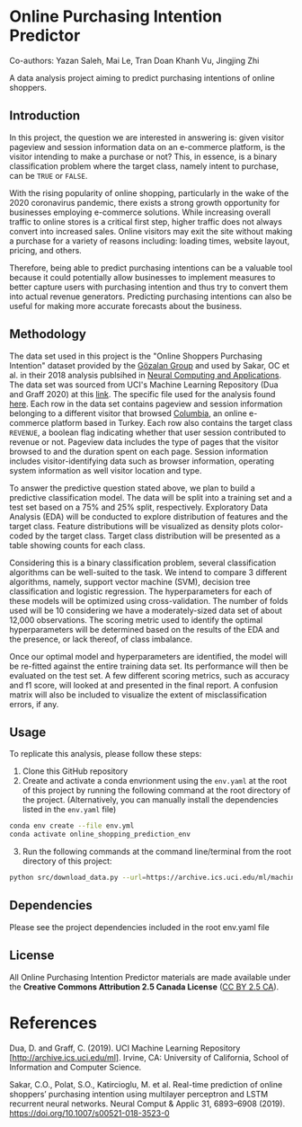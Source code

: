 # Online Purchasing Intention Predictor

Co-authors: Yazan Saleh, Mai Le, Tran Doan Khanh Vu, Jingjing Zhi

A data analysis project aiming to predict purchasing intentions of online shoppers.

## Introduction

In this project, the question we are interested in answering is: given visitor pageview and session information data on an e-commerce platform, is the visitor intending to make a purchase or not? This, in essence, is a binary classification problem where the target class, namely intent to purchase, can be `TRUE` or `FALSE`.

With the rising popularity of online shopping, particularly in the wake of the 2020 coronavirus pandemic, there exists a strong growth opportunity for businesses employing e-commerce solutions. While increasing overall traffic to online stores is a critical first step, higher traffic does not always convert into increased sales. Online visitors may exit the site without making a purchase for a variety of reasons including: loading times, website layout, pricing, and others.

Therefore, being able to predict purchasing intentions can be a valuable tool because it could potentially allow businesses to implement measures to better capture users with purchasing intention and thus try to convert them into actual revenue generators. Predicting purchasing intentions can also be useful for making more accurate forecasts about the business.

## Methodology

The data set used in this project is the "Online Shoppers Purchasing Intention" dataset provided by the [Gözalan Group](http://www.gozalangroup.com.tr/) and used by Sakar, OC et al. in their 2018 analysis publsihed in [Neural Computing and Applications](https://link.springer.com/article/10.1007/s00521-018-3523-0). The data set was sourced from UCI's Machine Learning Repository (Dua and Graff 2020) at this [link](https://archive.ics.uci.edu/ml/datasets/Online+Shoppers+Purchasing+Intention+Dataset). The specific file used for the analysis found [here](https://archive.ics.uci.edu/ml/machine-learning-databases/00468/online_shoppers_intention.csv). Each row in the data set contains pageview and session information belonging to a different visitor that browsed [Columbia](https://www.columbia.com.tr), an online e-commerce platform based in Turkey. Each row also contains the target class `REVENUE`, a boolean flag indicating whether that user session contributed to revenue or not. Pageview data includes the type of pages that the visitor browsed to and the duration spent on each page. Session information includes visitor-identifying data such as browser information, operating system information as well visitor location and type.

To answer the predictive question stated above, we plan to build a predictive classification model. The data will be split into a training set and a test set based on a 75% and 25% split, respectively. Exploratory Data Analysis (EDA) will be conducted to explore distribution of features and the target class. Feature distributions will be visualized as density plots color-coded by the target class. Target class distribution will be presented as a table showing counts for each class.

Considering this is a binary classification problem, several classification algorithms can be well-suited to the task. We intend to compare 3 different algorithms, namely, support vector machine (SVM), decision tree classification and logistic regression. The hyperparameters for each of these models will be optimized using cross-validation. The number of folds used will be 10 considering we have a moderately-sized data set of about 12,000 observations. The scoring metric used to identify the optimal hyperparameters will be determined based on the results of the EDA and the presence, or lack thereof, of class imbalance.

Once our optimal model and hyperparameters are identified, the model will be re-fitted against the entire training data set. Its performance will then be evaluated on the test set. A few different scoring metrics, such as accuracy and f1 score, will looked at and presented in the final report. A confusion matrix will also be included to visualize the extent of misclassification errors, if any.

## Usage

To replicate this analysis, please follow these steps:

1. Clone this GitHub repository
2. Create and activate a conda envrionment using the `env.yaml` at the root of this project by running the following command at the root directory of the project. (Alternatively, you can manually install the dependencies listed in the `env.yaml` file)

```bash
conda env create --file env.yml
conda activate online_shopping_prediction_env
```

3. Run the following commands at the command line/terminal from the root directory of this project:

```bash
python src/download_data.py --url=https://archive.ics.uci.edu/ml/machine-learning-databases/00468/online_shoppers_intention.csv --out_file=data/raw/online_shoppers_intention.csv
```

## Dependencies

Please see the project dependencies included in the root env.yaml file

## License

All Online Purchasing Intention Predictor materials are made available under the **Creative Commons Attribution 2.5 Canada License** ([CC BY 2.5 CA](https://creativecommons.org/licenses/by/2.5/ca/)).

# References

Dua, D. and Graff, C. (2019). UCI Machine Learning Repository [http://archive.ics.uci.edu/ml]. Irvine, CA: University of California, School of Information and Computer Science.

Sakar, C.O., Polat, S.O., Katircioglu, M. et al. Real-time prediction of online shoppers’ purchasing intention using multilayer perceptron and LSTM recurrent neural networks. Neural Comput & Applic 31, 6893–6908 (2019). https://doi.org/10.1007/s00521-018-3523-0
